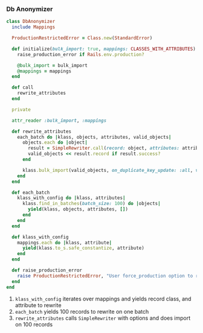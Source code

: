 ### Db Anonymizer

```ruby
class DbAnonymizer
  include Mappings

  ProductionRestrictedError = Class.new(StandardError)

  def initialize(bulk_import: true, mappings: CLASSES_WITH_ATTRIBUTES)
    raise_production_error if Rails.env.production?

    @bulk_import = bulk_import
    @mappings = mappings
  end

  def call
    rewrite_attributes
  end

  private

  attr_reader :bulk_import, :mappings

  def rewrite_attributes
    each_batch do |klass, objects, attributes, valid_objects|
      objects.each do |object|
        result = SimpleRewriter.call(record: object, attributes: attributes)
        valid_objects << result.record if result.success?
      end

      klass.bulk_import(valid_objects, on_duplicate_key_update: :all, validate: false) if bulk_import
    end
  end

  def each_batch
    klass_with_config do |klass, attributes|
      klass.find_in_batches(batch_size: 100) do |objects|
        yield(klass, objects, attributes, [])
      end
    end
  end

  def klass_with_config
    mappings.each do |klass, attribute|
      yield(klass.to_s.safe_constantize, attribute)
    end
  end

  def raise_production_error
    raise ProductionRestrictedError, "User force_production option to run it instead"
  end
end
```

1. `klass_with_config` iterates over mappings and yields record class, and attribute to rewrite
2. `each_batch` yields 100 records to rewrite on one batch
3. `rewrite_attributes` calls `SimpleRewriter` with options and does import on 100 records